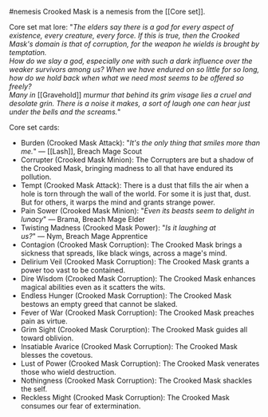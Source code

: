 #nemesis 
Crooked Mask is a nemesis from the [[Core set]].

Core set mat lore:
"_The elders say there is a god for every aspect of existence, every creature, every force. If this is true, then the Crooked Mask's domain is that of corruption, for the weapon he wields is brought by temptation.  
How do we slay a god, especially one with such a dark influence over the weaker survivors among us? When we have endured on so little for so long, how do we hold back when what we need most seems to be offered so freely?  
Many in_ [[Gravehold]] _murmur that behind its grim visage lies a cruel and desolate grin. There is a noise it makes, a sort of laugh one can hear just under the bells and the screams._"

Core set cards:
+ Burden (Crooked Mask Attack): "_It's the only thing that smiles more than me._" ― [[Lash]], Breach Mage Scout
+ Corrupter (Crooked Mask Minion): The Corrupters are but a shadow of the Crooked Mask, bringing madness to all that have endured its pollution.
+ Tempt (Crooked Mask Attack): There is a dust that fills the air when a hole is torn through the wall of the world. For some it is just that, dust. But for others, it warps the mind and grants strange power.
+ Pain Sower (Crooked Mask Minion): "_Even its beasts seem to delight in lunacy_" ― Brama, Breach Mage Elder
+ Twisting Madness (Crooked Mask Power): "_Is it laughing at us?_" ― Nym, Breach Mage Apprentice
+ Contagion (Crooked Mask Corruption): The Crooked Mask brings a sickness that spreads, like black wings, across a mage's mind.
+ Delirium Veil (Crooked Mask Corruption): The Crooked Mask grants a power too vast to be contained.
+ Dire Wisdom (Crooked Mask Corruption): The Crooked Mask enhances magical abilities even as it scatters the wits.
+ Endless Hunger (Crooked Mask Corruption): The Crooked Mask bestows an empty greed that cannot be slaked.
+ Fever of War (Crooked Mask Corruption): The Crooked Mask preaches pain as virtue.
+ Grim Sight (Crooked Mask Corurption): The Crooked Mask guides all toward oblivion.
+ Insatiable Avarice (Crooked Mask Corruption): The Crooked Mask blesses the covetous.
+ Lust of Power (Crooked Mask Corruption): The Crooked Mask venerates those who wield destruction.
+ Nothingness (Crooked Mask Corruption): The Crooked Mask shackles the self.
+ Reckless Might (Crooked Mask Corruption): The Crooked Mask consumes our fear of extermination.